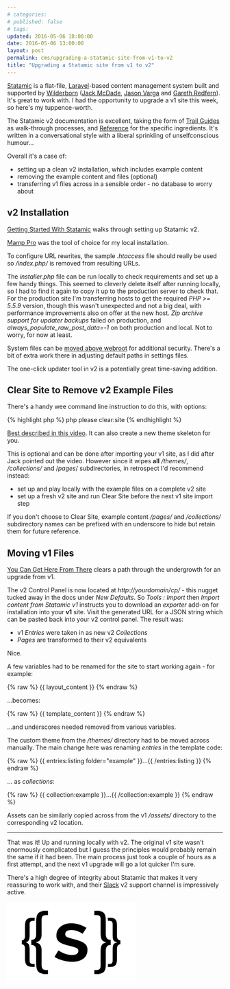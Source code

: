 ```yaml
---
# categories: 
# published: false
# tags: 
updated: 2016-05-06 18:00:00
date: 2016-05-06 13:00:00
layout: post
permalink: cms/upgrading-a-statamic-site-from-v1-to-v2
title: "Upgrading a Statamic site from v1 to v2"
---
```

[Statamic](//statamic.com) is a flat-file, [Laravel](//laravel.com/)-based content management system built and supported by [Wilderborn](//wilderborn.com/) ([Jack McDade](//twitter.com/jackmcdade), [Jason Varga](//twitter.com/jason_varga) and [Gareth Redfern](//twitter.com/garethredfern)).  It's great to work with.  I had the opportunity to upgrade a v1 site this week, so here's my tuppence-worth.  

The Statamic v2 documentation is excellent, taking the form of [Trail Guides](//docs.statamic.com/guides) as walk-through processes, and [Reference](//docs.statamic.com/reference) for the specific ingredients.  It's written in a conversational style with a liberal sprinkling of unselfconscious humour...  

Overall it's a case of:

* setting up a clean v2 installation, which includes example content
* removing the example content and files (optional)
* transferring v1 files across in a sensible order - no database to worry about

## v2 Installation

[Getting Started With Statamic](//docs.statamic.com/guides/getting-started) walks through setting up Statamic v2.  

[Mamp Pro](//www.mamp.info/en/) was the tool of choice for my local installation.  

To configure URL rewrites, the sample *.htaccess* file should really be used so */index.php/* is removed from resulting URLs.  

The *installer.php* file can be run locally to check requirements and set up a few handy things.  This seemed to cleverly delete itself after running locally, so I had to find it again to copy it up to the production server to check that.  For the production site I'm transferring hosts to get the required *PHP >= 5.5.9* version, though this wasn't unexpected and not a big deal, with performance improvements also on offer at the new host.  *Zip archive support for updater backups* failed on production, and *always_populate_raw_post_data=-1* on both production and local.  Not to worry, for now at least.

System files can be [moved above webroot](//docs.statamic.com/reference/recipes/secure-installation) for additional security.  There's a bit of extra work there in adjusting default paths in settings files.

The one-click updater tool in v2 is a potentially great time-saving addition.

## Clear Site to Remove v2 Example Files

There's a handy wee command line instruction to do this, with options:

{% highlight php %}
php please clear:site
{% endhighlight %}

[Best described in this video](https://vimeo.com/164430243).  It can also create a new theme skeleton for you.

This is optional and can be done after importing your v1 site, as I did after Jack pointed out the video.  However since it wipes **all** */themes/*, */collections/* and /*pages*/ subdirectories, in retrospect I'd recommend instead:

* set up and play locally with the example files on a complete v2 site
* set up a fresh v2 site and run Clear Site before the next v1 site import step

If you don't choose to Clear Site, example content */pages/* and */collections/* subdirectory names can be prefixed with an underscore to hide but retain them for future reference.

## Moving v1 Files

[You Can Get Here From There](//docs.statamic.com/guides/upgrading-from-v1) clears a path through the undergrowth for an upgrade from v1.

The v2 Control Panel is now located at *http://yourdomain/cp/* - this nugget tucked away in the docs under *New Defaults*. So *Tools : Import* then *Import content from Statamic v1* instructs you to download an *exporter* add-on for installation into your **v1** site.  Visit the generated URL for a JSON string which can be pasted back into your v2 control panel.  The result was:

* v1 *Entries* were taken in as new v2 *Collections*
* *Pages* are transformed to their v2 equivalents 

Nice.

A few variables had to be renamed for the site to start working again - for example:

{% raw %}
{{ layout_content }} 
{% endraw %}

...becomes:

{% raw %}
{{ template_content }}
{% endraw %}

...and underscores needed removed from various variables.

The custom theme from the */themes/* directory had to be moved across manually.  The main change here was renaming *entries* in the template code:

{% raw %}
{{ entries:listing folder="example" }}...{{ /entries:listing }}
{% endraw %}

... as *collections*:

{% raw %}
{{ collection:example }}...{{ /collection:example }}
{% endraw %}

Assets can be similarly copied across from the v1 */assets/* directory to the corresponding v2 location.

---

That was it!  Up and running locally with v2.  The original v1 site wasn't enormously complicated but I guess the principles would probably remain the same if it had been.  The main process just took a couple of hours as a first attempt, and the next v1 upgrade will go a lot quicker I'm sure.

There's a high degree of integrity about Statamic that makes it very reassuring to work with, and their [Slack](//slack.statamic.com) v2 support channel is impressively active.

![Statamic](/img/statamic.png)